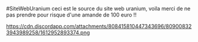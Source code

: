 #SiteWebUranium
ceci est le source du site web uranium, voila merci de ne pas prendre pour risque d'une amande de 100 euro !!

https://cdn.discordapp.com/attachments/808415810447343696/809008323943989258/1612952893374.png